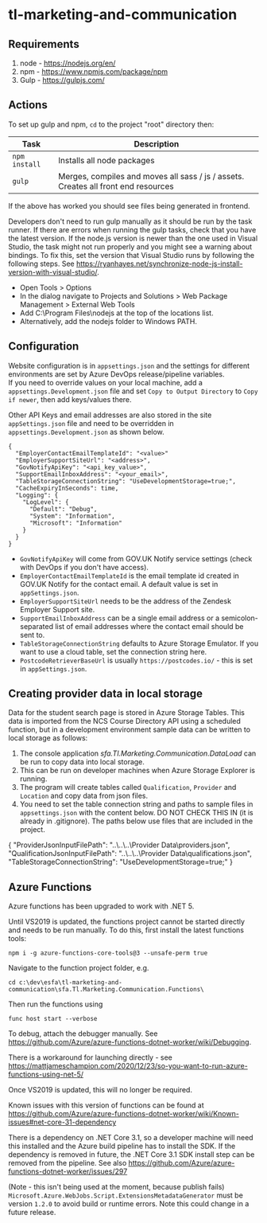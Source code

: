 # tl-marketing-and-communication

## Requirements 

1. node - https://nodejs.org/en/
2. npm - https://www.npmjs.com/package/npm
3. Gulp - https://gulpjs.com/


## Actions

To set up gulp and npm, `cd` to the project "root" directory then:

|Task|Description|
|----|-----------|
| `npm install` | Installs all node packages |
| `gulp` | Merges, compiles and moves all sass / js / assets. Creates all front end resources |

If the above has worked you should see files being generated in frontend.

Developers don't need to run gulp manually as it should be run by the task runner. If there are errors when running the gulp tasks, check that you have the latest version.
If the node.js version is newer than the one used in Visual Studio, the task might not run properly and you might see a warning about bindings.
To fix this, set the version that Visual Studio runs by following the following steps. See https://ryanhayes.net/synchronize-node-js-install-version-with-visual-studio/.
* Open Tools > Options
* In the dialog navigate to Projects and Solutions > Web Package Management > External Web Tools 
* Add C:\Program Files\nodejs at the top of the locations list.
* Alternatively, add the nodejs folder to Windows PATH.


## Configuration

Website configuration is in `appsettings.json` and the settings for different environments are set by Azure DevOps release/pipeline variables.  
If you need to override values on your local machine, add a `appsettings.Development.json` file and set `Copy to Output Directory` to `Copy if newer`, then add keys/values there.

Other API Keys and email addresses are also stored in the site `appSettings.json` file and need to be overridden in `appsettings.Development.json` as shown below.

```
{
  "EmployerContactEmailTemplateId": "<value>"
  "EmployerSupportSiteUrl": "<address>",
  "GovNotifyApiKey": "<api_key_value>",
  "SupportEmailInboxAddress": "<your_email>",
  "TableStorageConnectionString": "UseDevelopmentStorage=true;",
  "CacheExpiryInSeconds": time,
  "Logging": {
    "LogLevel": {
      "Default": "Debug",
      "System": "Information",
      "Microsoft": "Information"
    }
  }
}
```

- `GovNotifyApiKey` will come from GOV.UK Notify service settings (check with DevOps if you don't have access). 
- `EmployerContactEmailTemplateId` is the email template id created in GOV.UK Notify for the contact email. A default value is set in `appSettings.json`.
- `EmployerSupportSiteUrl` needs to be the address of the Zendesk Employer Support site.
- `SupportEmailInboxAddress` can be a single email address or a semicolon-separated list of email addresses where the contact email should be sent to.
- `TableStorageConnectionString` defaults to Azure Storage Emulator. If you want to use a cloud table, set the connection string here.
- `PostcodeRetrieverBaseUrl` is usually `https://postcodes.io/` - this is set in `appSettings.json`.


## Creating provider data in local storage

Data for the student search page is stored in Azure Storage Tables. 
This data is imported from the NCS Course Directory API using a scheduled function, but in a development environment sample data can be written to local storage as follows:

1. The console application *sfa.Tl.Marketing.Communication.DataLoad* can be run to copy data into local storage. 
2. This can be run on developer machines when Azure Storage Explorer is running.
3. The program will create tables called `Qualification`, `Provider` and `Location` and copy data from json files.
4. You need to set the table connection string and paths to sample files in `appsettings.json` with the content below. DO NOT CHECK THIS IN (it is already in .gitignore). The paths below use files that are included in the project.

{
  "ProviderJsonInputFilePath": "..\\..\\..\\Provider Data\\providers.json",
  "QualificationJsonInputFilePath": "..\\..\\..\\Provider Data\\qualifications.json",
  "TableStorageConnectionString": "UseDevelopmentStorage=true;"
}


## Azure Functions

Azure functions has been upgraded to work with .NET 5.

Until VS2019 is updated, the functions project cannot be started directly and needs to be run manually. To do this, first install the latest functions tools:

```
npm i -g azure-functions-core-tools@3 --unsafe-perm true
```

Navigate to the function project folder, e.g. 
```
cd c:\dev\esfa\tl-marketing-and-communication\sfa.Tl.Marketing.Communication.Functions\
```
		
Then run the functions using
```
func host start --verbose

```

To debug, attach the debugger manually. See https://github.com/Azure/azure-functions-dotnet-worker/wiki/Debugging.

There is a workaround for launching directly - see https://mattjameschampion.com/2020/12/23/so-you-want-to-run-azure-functions-using-net-5/

Once VS2019 is updated, this will no longer be required.

Known issues with this version of functions can be found at
https://github.com/Azure/azure-functions-dotnet-worker/wiki/Known-issues#net-core-31-dependency

There is a dependency on .NET Core 3.1, so a developer machine will need this installed and the Azure build pipeline has to install the SDK. If the dependency is removed in future, the .NET Core 3.1 SDK install step can be removed from the pipeline. See also https://github.com/Azure/azure-functions-dotnet-worker/issues/297

(Note - this isn't being used at the moment, because publish fails) `Microsoft.Azure.WebJobs.Script.ExtensionsMetadataGenerator` must be version `1.2.0` to avoid build or runtime errors. Note this could change in a future release.




